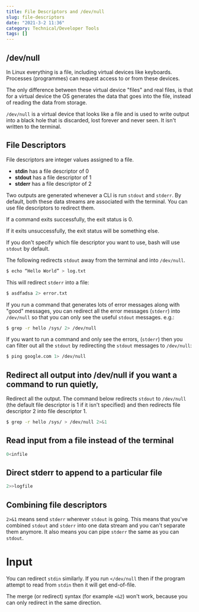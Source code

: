 ```yaml
---
title: File Descriptors and /dev/null
slug: file-descriptors
date: "2021-3-2 11:36"
category: Technical/Developer Tools
tags: []
---
```


## /dev/null

In Linux everything is a file, including virtual devices like keyboards. Processes
(programmes) can request access to or from these devices.

The only difference between these virtual device "files" and real files, is
that for a virtual device the OS generates the data that goes into the file,
instead of reading the data from storage.

`/dev/null` is a virtual device that looks like a file and is used to write
output into a black hole that is discarded, lost forever and never seen. It
isn't written to the terminal.

## File Descriptors

File descriptors are integer values assigned to a file.

- **stdin** has a file descriptor of 0
- **stdout** has a file descriptor of 1
- **stderr** has a file descriptor of 2

Two outputs are generated whenever a CLI is run `stdout` and
`stderr`. By default, both these data streams are associated with the
terminal. You can use file descriptors to redirect them.

If a command exits successfully, the exit status is 0.

If it exits unsuccessfully, the exit status will be something else.

If you don't specify which file descriptor you want to use, bash will use
`stdout` by default.

The following redirects `stdout` away from the terminal and into `/dev/null`.

```bash
$ echo “Hello World” > log.txt
```

This will redirect `stderr` into a file:

```bash
$ asdfadsa 2> error.txt
```

If you run a command that generates lots of error messages along with "good"
messages, you can redirect all the error messages (`stderr`) into `/dev/null`
so that you can only see the useful `stdout` messages. e.g.:

```bash
$ grep -r hello /sys/ 2> /dev/null
```

If you want to run a command and only see the errors, (`stderr`) then you can
filter out all the `stdout` by redirecting the `stdout` messages to
`/dev/null`:

```bash
$ ping google.com 1> /dev/null
```

## Redirect all output into /dev/null if you want a command to run quietly,

Redirect all the output. The command below redirects `stdout` to `/dev/null`
(the default file descriptor is 1 if it isn't specified) and then redirects
file descriptor 2 into file descriptor 1.

```bash
$ grep -r hello /sys/ > /dev/null 2>&1
```

## Read input from a file instead of the terminal

```bash
0<infile
```

## Direct stderr to append to a particular file

```bash
2>>logfile
```

## Combining file descriptors

`2>&1` means send `stderr` wherever `stdout` is going. This means that you've
combined `stdout` and `stderr` into one data stream and you can't separate them
anymore. It also means you can pipe `stderr` the same as you can `stdout`.

# Input

You can redirect `stdin` similarly. If you run `</dev/null` then if the program
attempt to read from `stdin` then it will get end-of-file.

The merge (or redirect) syntax (for example `<&2`) won't work, because you can
only redirect in the same direction.
